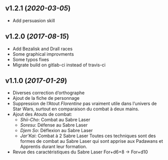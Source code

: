 ## v1.2.1 (_2020-03-05_)

* Add persuasion skill

## v1.2.0 (_2017-08-15_)

* Add Bezalisk and Drall races
* Some graphical improvments
* Some typos fixes
* Migrate build on gitlab-ci instead of travis-ci

## v1.1.0 (_2017-01-29_)

* Diverses correction d‘orthographe
* Ajout de la fiche de personnage
* Suppression de l‘Atout *Florentine* pas vraiment utile dans l‘univers de Star Wars, surtout en comparaison du combat à deux mains.
* Ajout des Atouts de combat: 
  * *Shii-Cho*: Combat au Sabre Laser
  * *Soresu*: Défense au Sabre Laser
  * *Djem So*: Déflexion au Sabre Laser
  * *Jar’Kai*: Combat à 2 Sabre Laser
  Toutes ces techniques sont des formes de combat au Sabre Laser qui sont apprise aux Padawans et Apprentis durant leur formation.
* Revue des caractéristiques du Sabre Laser For+d6+8 -> For+d10